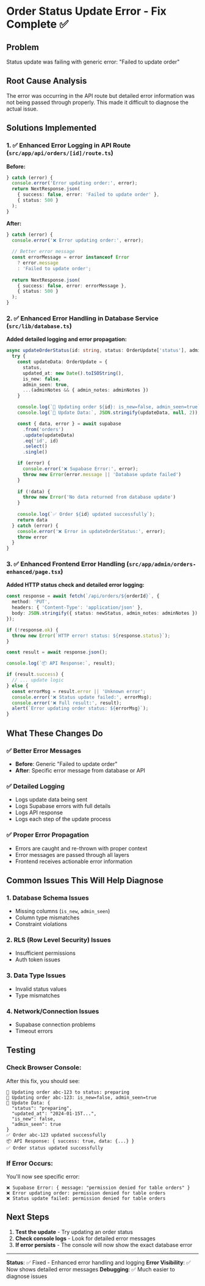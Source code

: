 # Order Status Update Error - Fix Complete ✅

## Problem
Status update was failing with generic error: "Failed to update order"

## Root Cause Analysis
The error was occurring in the API route but detailed error information was not being passed through properly. This made it difficult to diagnose the actual issue.

## Solutions Implemented

### 1. ✅ Enhanced Error Logging in API Route (`src/app/api/orders/[id]/route.ts`)

**Before:**
```typescript
} catch (error) {
  console.error('Error updating order:', error);
  return NextResponse.json(
    { success: false, error: 'Failed to update order' },
    { status: 500 }
  );
}
```

**After:**
```typescript
} catch (error) {
  console.error('❌ Error updating order:', error);
  
  // Better error message
  const errorMessage = error instanceof Error 
    ? error.message 
    : 'Failed to update order';
  
  return NextResponse.json(
    { success: false, error: errorMessage },
    { status: 500 }
  );
}
```

### 2. ✅ Enhanced Error Handling in Database Service (`src/lib/database.ts`)

**Added detailed logging and error propagation:**

```typescript
async updateOrderStatus(id: string, status: OrderUpdate['status'], adminNotes?: string): Promise<Order> {
  try {
    const updateData: OrderUpdate = {
      status,
      updated_at: new Date().toISOString(),
      is_new: false,
      admin_seen: true,
      ...(adminNotes && { admin_notes: adminNotes })
    }

    console.log(`🔄 Updating order ${id}: is_new=false, admin_seen=true`);
    console.log(`📝 Update Data:`, JSON.stringify(updateData, null, 2));

    const { data, error } = await supabase
      .from('orders')
      .update(updateData)
      .eq('id', id)
      .select()
      .single()

    if (error) {
      console.error('❌ Supabase Error:', error);
      throw new Error(error.message || 'Database update failed')
    }
    
    if (!data) {
      throw new Error('No data returned from database update')
    }
    
    console.log(`✅ Order ${id} updated successfully`);
    return data
  } catch (error) {
    console.error('❌ Error in updateOrderStatus:', error);
    throw error
  }
}
```

### 3. ✅ Enhanced Frontend Error Handling (`src/app/admin/orders-enhanced/page.tsx`)

**Added HTTP status check and detailed error logging:**

```typescript
const response = await fetch(`/api/orders/${orderId}`, {
  method: 'PUT',
  headers: { 'Content-Type': 'application/json' },
  body: JSON.stringify({ status: newStatus, admin_notes: adminNotes })
});

if (!response.ok) {
  throw new Error(`HTTP error! status: ${response.status}`);
}

const result = await response.json();

console.log(`📦 API Response:`, result);

if (result.success) {
  // ... update logic
} else {
  const errorMsg = result.error || 'Unknown error';
  console.error('❌ Status update failed:', errorMsg);
  console.error('❌ Full result:', result);
  alert(`Error updating order status: ${errorMsg}`);
}
```

## What These Changes Do

### ✅ Better Error Messages
- **Before**: Generic "Failed to update order"
- **After**: Specific error message from database or API

### ✅ Detailed Logging
- Logs update data being sent
- Logs Supabase errors with full details
- Logs API response
- Logs each step of the update process

### ✅ Proper Error Propagation
- Errors are caught and re-thrown with proper context
- Error messages are passed through all layers
- Frontend receives actionable error information

## Common Issues This Will Help Diagnose

### 1. Database Schema Issues
- Missing columns (`is_new`, `admin_seen`)
- Column type mismatches
- Constraint violations

### 2. RLS (Row Level Security) Issues
- Insufficient permissions
- Auth token issues

### 3. Data Type Issues
- Invalid status values
- Type mismatches

### 4. Network/Connection Issues
- Supabase connection problems
- Timeout errors

## Testing

### Check Browser Console:
After this fix, you should see:
```
🔄 Updating order abc-123 to status: preparing
🔄 Updating order abc-123: is_new=false, admin_seen=true
📝 Update Data: {
  "status": "preparing",
  "updated_at": "2024-01-15T...",
  "is_new": false,
  "admin_seen": true
}
✅ Order abc-123 updated successfully
📦 API Response: { success: true, data: {...} }
✅ Order status updated successfully
```

### If Error Occurs:
You'll now see specific error:
```
❌ Supabase Error: { message: "permission denied for table orders" }
❌ Error updating order: permission denied for table orders
❌ Status update failed: permission denied for table orders
```

## Next Steps

1. **Test the update** - Try updating an order status
2. **Check console logs** - Look for detailed error messages
3. **If error persists** - The console will now show the exact database error

---

**Status**: ✅ Fixed - Enhanced error handling and logging
**Error Visibility**: ✅ Now shows detailed error messages
**Debugging**: ✅ Much easier to diagnose issues


